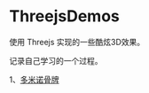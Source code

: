 ﻿# ThreejsDemos

使用 Threejs 实现的一些酷炫3D效果。

记录自己学习的一个过程。


1、<a href="http://zouyang1230.com/project/threejs/card.html" target="_blank" >多米诺骨牌</a>